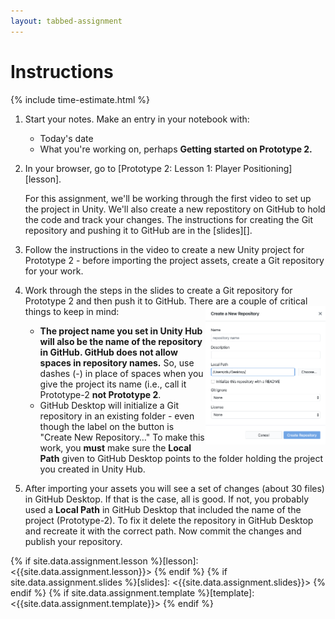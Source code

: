 ```yaml
---
layout: tabbed-assignment
---
```


# Instructions

{% include time-estimate.html %}

1. Start your notes. Make an entry in your notebook with:
    - Today's date
    - What you're working on, perhaps **Getting started on Prototype 2.**
1. In your browser, go to [Prototype 2: Lesson 1: Player Positioning][lesson].

   For this assignment, we'll be working through the first video to set up the project in Unity. We'll also create a new repostitory on GitHub to hold the code and track your changes. The instructions for creating the Git repository and pushing it to GitHub are in the [slides][].
   
1. Follow the instructions in the video to create a new Unity project for Prototype 2 - before importing the project assets, create a Git repository for your work. 
1. Work through the steps in the slides to create a Git repository for Prototype 2 and then push it to GitHub. There are a couple of critical things to keep in mind: <img src="assets/images/GitHub Desktop Create New Repository.png" align="right" width="40%">

    - **The project name you set in Unity Hub will also be the name of the repository in GitHub. GitHub does not allow spaces in repository names.** So, use dashes (-) in place of spaces when you give the project its name (i.e., call it Prototype-2 **not Prototype 2**.
    - GitHub Desktop will initialize a Git repository in an existing folder - even though the label on the button is "Create New Repository…" To make this work, you **must** make sure the **Local Path** given to GitHub Desktop points to the folder holding the project you created in Unity Hub.

1. After importing your assets you will see a set of changes (about 30 files) in GitHub Desktop. If that is the case, all is good. If not, you probably used a **Local Path** in GitHub Desktop that included the name of the project (Prototype-2). To fix it delete the repository in GitHub Desktop and recreate it with the correct path. Now commit the changes and publish your repository.
    

<!-- Don't edit links here, change them in _data/assignment.yml instead. -->

{% if site.data.assignment.lesson   %}[lesson]: <{{site.data.assignment.lesson}}>     {% endif %}
{% if site.data.assignment.slides   %}[slides]:   <{{site.data.assignment.slides}}>   {% endif %}
{% if site.data.assignment.template %}[template]: <{{site.data.assignment.template}}> {% endif %}

